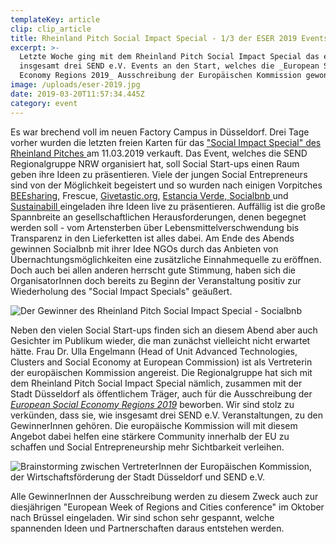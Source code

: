 ```yaml
---
templateKey: article
clip: clip_article
title: Rheinland Pitch Social Impact Special - 1/3 der ESER 2019 Events des SEND e.V.
excerpt: >-
  Letzte Woche ging mit dem Rheinland Pitch Social Impact Special das erste von
  insgesamt drei SEND e.V. Events an den Start, welches die _European Social
  Economy Regions 2019_ Ausschreibung der Europäischen Kommission gewonnen hat.
image: /uploads/eser-2019.jpg
date: 2019-03-20T11:57:34.445Z
category: event
---
```

Es war brechend voll im neuen Factory Campus in Düsseldorf. Drei Tage vorher wurden die letzten freien Karten für das ["Social Impact Special" des Rheinland Pitches ](https://www.facebook.com/events/300817847234301/) am 11.03.2019 verkauft. Das Event, welches die SEND Regionalgruppe NRW organisiert hat, soll Social Start-ups einen Raum geben ihre Ideen zu präsentieren.  Viele der jungen Social Entrepreneurs sind von der Möglichkeit begeistert und so wurden nach einigen Vorpitches [BEEsharing](https://www.beesharing.eu/de/), Frescue, [Givetastic.org](http://www.givetastic.org/), [Estancia Verde, ](https://www.estancia-verde.de/) [Socialbnb ](https://socialbnb.net/)und [Sustainabill ](https://sustainabill.de/)eingeladen ihre Ideen live zu präsentieren. Auffällig ist die große Spannbreite an gesellschaftlichen Herausforderungen, denen begegnet werden soll - vom Artensterben über Lebensmittelverschwendung bis Transparenz in den Lieferketten ist alles dabei.  Am Ende des Abends gewinnen Socialbnb mit ihrer Idee NGOs durch das Anbieten von Übernachtungsmöglichkeiten eine zusätzliche Einnahmequelle zu eröffnen. Doch auch bei allen anderen herrscht gute Stimmung, haben sich die OrganisatorInnen doch bereits zu Beginn der Veranstaltung positiv zur Wiederholung des "Social Impact Specials" geäußert. 

![](/uploads/rj375_rheinlandpitch_social_impact_special_221.jpg "Der Gewinner des Rheinland Pitch Social Impact Special - Socialbnb")

Neben den vielen Social Start-ups finden sich an diesem Abend aber auch Gesichter im Publikum wieder, die man zunächst vielleicht nicht erwartet hätte. Frau Dr. Ulla Engelmann (Head of Unit Advanced Technologies, Clusters and Social Economy at European Commission) ist als Vertreterin der europäischen Kommission angereist.  Die Regionalgruppe hat sich mit dem Rheinland Pitch Social Impact Special nämlich, zusammen mit der Stadt Düsseldorf als öffentlichem Träger, auch für die Ausschreibung der _[European Social Economy Regions 2019](https://ec.europa.eu/growth/content/european-social-economy-regions-2019_en)_ beworben. Wir sind stolz zu verkünden, dass sie, wie insgesamt drei SEND e.V. Veranstaltungen, zu den GewinnerInnen gehören. Die europäische Kommission will mit diesem Angebot dabei helfen eine stärkere Community innerhalb der EU zu schaffen und Social Entrepreneurship mehr Sichtbarkeit verleihen.

![](/uploads/rj374_meeting_ulla_engelmann_eu_30.jpg "Brainstorming zwischen VertreterInnen der Europäischen Kommission, der Wirtschaftsförderung der Stadt Düsseldorf und SEND e.V. ")

Alle GewinnerInnen der Ausschreibung werden zu diesem Zweck auch zur diesjährigen "European Week of Regions and Cities conference" im Oktober nach Brüssel eingeladen. Wir sind schon sehr gespannt, welche spannenden Ideen und Partnerschaften daraus entstehen werden.

